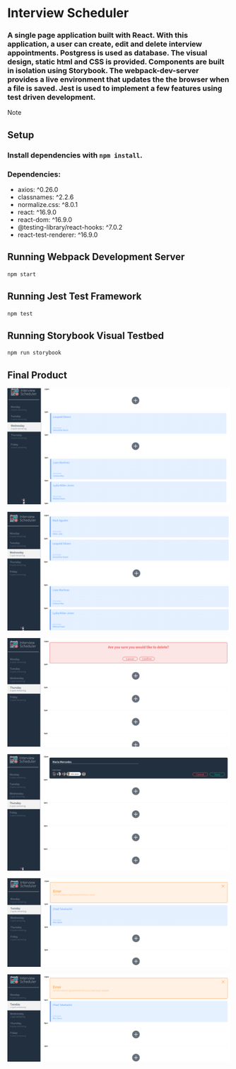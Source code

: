 # Interview Scheduler

### A single page application built with React. With this application, a user can create, edit and delete interview appointments. Postgress is used as database. The visual design, static html and CSS is provided. Components are built in isolation using Storybook. The webpack-dev-server provides a live environment that updates the the browser when a file is saved. Jest is used to implement a few features using test driven development.

Note

## Setup

### Install dependencies with `npm install`.

### Dependencies:

- axios: ^0.26.0
- classnames: ^2.2.6
- normalize.css: ^8.0.1
- react: ^16.9.0
- react-dom: ^16.9.0
- @testing-library/react-hooks: ^7.0.2
- react-test-renderer: ^16.9.0

## Running Webpack Development Server

```sh
npm start
```

## Running Jest Test Framework

```sh
npm test
```

## Running Storybook Visual Testbed

```sh
npm run storybook
```

## Final Product

!["initial page"](./public/images/initialPage.png)

!["add appointment"](./public/images/addAppointment.png)

!["cancel appointment"](./public/images/cancelAppointment.png)

!["edit appointment"](./public/images/editAppointment.png)

!["no name validation"](./public/images/inputValidation1.png)

!["no interviewer selected validation"](./public/images/inputValidation2.png)

